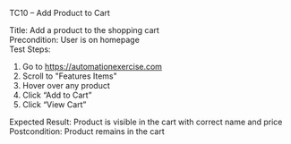 TC10 – Add Product to Cart

Title: Add a product to the shopping cart  
Precondition: User is on homepage  
Test Steps:
1. Go to https://automationexercise.com
2. Scroll to "Features Items"
3. Hover over any product
4. Click “Add to Cart”
5. Click “View Cart”

Expected Result: Product is visible in the cart with correct name and price  
Postcondition: Product remains in the cart
